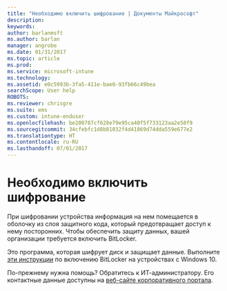 ```yaml
---
title: "Необходимо включить шифрование | Документы Майкрософт"
description: 
keywords: 
author: barlanmsft
ms.author: barlan
manager: angrobe
ms.date: 01/31/2017
ms.topic: article
ms.prod: 
ms.service: microsoft-intune
ms.technology: 
ms.assetid: e0c5993b-3fa5-411e-bae0-93fb66c49bea
searchScope: User help
ROBOTS: 
ms.reviewer: chrisgre
ms.suite: ems
ms.custom: intune-enduser
ms.openlocfilehash: be200787cf628e79e95ca40f5f733123aa2e58f9
ms.sourcegitcommit: 34cfebfc1d8b81032f4d41869d74dda559e677e2
ms.translationtype: HT
ms.contentlocale: ru-RU
ms.lasthandoff: 07/01/2017
---
```

# <a name="you-need-to-enable-encryption"></a>Необходимо включить шифрование

При шифровании устройства информация на нем помещается в оболочку из слоя защитного кода, который предотвращает доступ к нему посторонних. Чтобы обеспечить защиту данных, вашей организации требуется включить BitLocker.

Это программа, которая шифрует диск и защищает данные. Выполните [эти инструкции](https://gallery.technet.microsoft.com/How-to-turn-on-BitLocker-34294d3d) по включению BitLocker на устройствах с Windows 10.

По-прежнему нужна помощь? Обратитесь к ИТ-администратору. Его контактные данные доступны на [веб-сайте корпоративного портала](http://portal.manage.microsoft.com).
